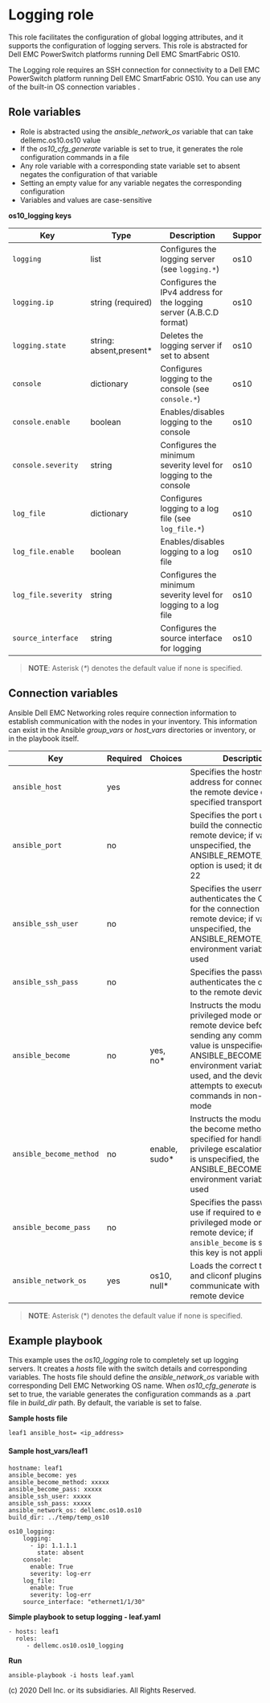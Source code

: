 Logging role
============

This role facilitates the configuration of global logging attributes, and it supports the configuration of logging servers. This role is abstracted for Dell EMC PowerSwitch platforms running Dell EMC SmartFabric OS10.

The Logging role requires an SSH connection for connectivity to a Dell EMC PowerSwitch platform running Dell EMC SmartFabric OS10. You can use any of the built-in OS connection variables .

Role variables
--------------

- Role is abstracted using the *ansible_network_os* variable that can take dellemc.os10.os10 value
- If the *os10_cfg_generate* variable is set to true, it generates the role configuration commands in a file
- Any role variable with a corresponding state variable set to absent negates the configuration of that variable
- Setting an empty value for any variable negates the corresponding configuration
-  Variables and values are case-sensitive

**os10_logging keys**

| Key        | Type                      | Description                                             | Support               |
|------------|---------------------------|---------------------------------------------------------|-----------------------|
| ``logging`` | list | Configures the logging server (see ``logging.*``) | os10 |
| ``logging.ip`` | string (required)         | Configures the IPv4 address for the logging server (A.B.C.D format) | os10 |
| ``logging.state`` | string: absent,present\*     | Deletes the logging server if set to absent   | os10 |
| ``console`` | dictionary | Configures logging to the console (see ``console.*``) | os10  |
| ``console.enable`` | boolean | Enables/disables logging to the console | os10 |
| ``console.severity`` | string | Configures the minimum severity level for logging to the console | os10 |
| ``log_file`` | dictionary | Configures logging to a log file (see ``log_file.*``) | os10 |
| ``log_file.enable`` | boolean | Enables/disables logging to a log file | os10 |
| ``log_file.severity`` | string | Configures the minimum severity level for logging to a log file | os10 |
| ``source_interface`` | string | Configures the source interface for logging | os10 |

> **NOTE**: Asterisk (_*_) denotes the default value if none is specified. 

Connection variables
--------------------

Ansible Dell EMC Networking roles require connection information to establish communication with the nodes in your inventory. This information can exist in the Ansible *group_vars* or *host_vars* directories or inventory, or in the playbook itself.

| Key         | Required | Choices    | Description                                         |
|-------------|----------|------------|-----------------------------------------------------|
| ``ansible_host`` | yes      |            | Specifies the hostname or address for connecting to the remote device over the specified transport |
| ``ansible_port`` | no       |            | Specifies the port used to build the connection to the remote device; if value is unspecified, the ANSIBLE_REMOTE_PORT option is used; it defaults to 22 |
| ``ansible_ssh_user`` | no       |            | Specifies the username that authenticates the CLI login for the connection to the remote device; if value is unspecified, the ANSIBLE_REMOTE_USER environment variable value is used  |
| ``ansible_ssh_pass`` | no       |            | Specifies the password that authenticates the connection to the remote device  |
| ``ansible_become`` | no       | yes, no\*   | Instructs the module to enter privileged mode on the remote device before sending any commands; if value is unspecified, the ANSIBLE_BECOME environment variable value is used, and the device attempts to execute all commands in non-privileged mode |
| ``ansible_become_method`` | no       | enable, sudo\*   | Instructs the module to allow the become method to be specified for handling privilege escalation; if value is unspecified, the ANSIBLE_BECOME_METHOD environment variable value is used |
| ``ansible_become_pass`` | no       |            | Specifies the password to use if required to enter privileged mode on the remote device; if ``ansible_become`` is set to no this key is not applicable |
| ``ansible_network_os`` | yes      | os10, null\*  | Loads the correct terminal and cliconf plugins to communicate with the remote device |

> **NOTE**: Asterisk (\*) denotes the default value if none is specified.


Example playbook
----------------

This example uses the *os10_logging* role to completely set up logging servers. It creates a *hosts* file with the switch details and corresponding variables. The hosts file should define the *ansible_network_os* variable with corresponding Dell EMC Networking OS name. When *os10_cfg_generate* is set to true, the variable generates the configuration commands as a .part file in *build_dir* path. By default, the variable is set to false.

**Sample hosts file**
 
    leaf1 ansible_host= <ip_address> 

#### Sample host_vars/leaf1

    hostname: leaf1
    ansible_become: yes
    ansible_become_method: xxxxx
    ansible_become_pass: xxxxx
    ansible_ssh_user: xxxxx
    ansible_ssh_pass: xxxxx
    ansible_network_os: dellemc.os10.os10
    build_dir: ../temp/temp_os10
	  
    os10_logging:
        logging:
          - ip: 1.1.1.1
            state: absent
        console:
          enable: True
          severity: log-err
        log_file:
          enable: True
          severity: log-err
        source_interface: "ethernet1/1/30"

**Simple playbook to setup logging - leaf.yaml**

    - hosts: leaf1
      roles:
         - dellemc.os10.os10_logging

**Run**

    ansible-playbook -i hosts leaf.yaml

(c) 2020 Dell Inc. or its subsidiaries. All Rights Reserved.
